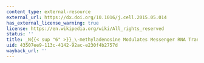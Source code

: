 ```yaml
---
content_type: external-resource
external_url: https://dx.doi.org/10.1016/j.cell.2015.05.014
has_external_license_warning: true
license: https://en.wikipedia.org/wiki/All_rights_reserved
status: ''
title: _N{{< sup "6" >}}_\-methyladenosine Modulates Messenger RNA Translation Efficiency
uid: 43507ee9-113c-4142-92ac-e230f4b2757d
wayback_url: ''
---
```

